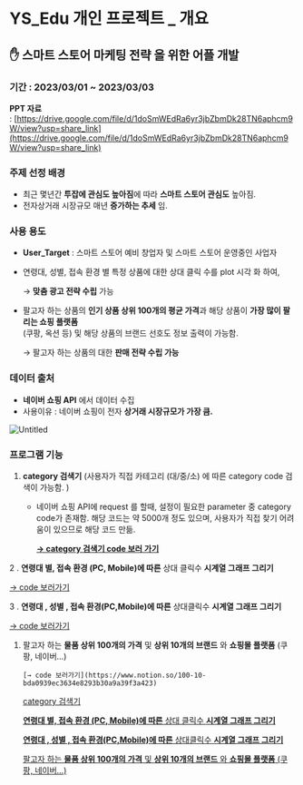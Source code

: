 # YS_Edu 개인 프로젝트 _ 개요

## ✋ 스마트 스토어 마케팅 전략 을 위한 어플 개발

### 기간 : 2023/03/01 ~ 2023/03/03

**PPT 자료** : [https://drive.google.com/file/d/1doSmWEdRa6yr3jbZbmDk28TN6aphcm9W/view?usp=share_link](https://drive.google.com/file/d/1doSmWEdRa6yr3jbZbmDk28TN6aphcm9W/view?usp=share_link)

### 주제 선정 배경

- 최근 몇년간 **투잡에 관심도 높아짐**에 따라 **스마트 스토어 관심도** 높아짐.
- 전자상거래 시장규모 매년 **증가하는 추세** 임.

### 사용 용도

- **User_Target** : 스마트 스토어 예비 창업자 및 스마트 스토어 운영중인 사업자  

- 연령대, 성별, 접속 환경 별 특정 상품에 대한 상대 클릭 수를 plot 시각 화 하여,
   
    → **맞춤 광고 전략 수립** 가능
      
- 팔고자 하는 상품의 **인기 상품 상위 100개의 평균 가격**과 해당 상품이 **가장 많이 팔리는 쇼핑 플랫폼**  
  (쿠팡, 옥션 등) 및 해당 상품의 브랜드 선호도 정보 출력이 가능함.

    → 팔고자 하는 상품의 대한 **판매 전략 수립 가능**

### 데이터 출처

- **네이버 쇼핑 API** 에서 데이터 수집
- 사용이유 : 네이버 쇼핑이 전자 **상거래 시장규모가 가장 큼.**

![Untitled](YS_Edu%20%E1%84%80%E1%85%A2%E1%84%8B%E1%85%B5%E1%86%AB%20%E1%84%91%E1%85%B3%E1%84%85%E1%85%A9%E1%84%8C%E1%85%A6%E1%86%A8%E1%84%90%E1%85%B3%20_%20%E1%84%80%E1%85%A2%E1%84%8B%E1%85%AD%20cd3883d855284550a5bf38b2e820aba4/Untitled.png)

### 프로그램 기능

1. **category 검색기** (사용자가 직접 카테고리 (대/중/소) 에 따른 category code 검색이 가능함. )
    - 네이버 쇼핑 API에 request 를 할때, 설정이 필요한 parameter 중 category code가 존재함. 해당 코드는 약 5000개 정도 있으며, 사용자가 직접 찾기 어려움이 있으므로 해당 코드 만듦.
    
      [**→ category 검색기 code 보러 가기**](https://www.notion.so/category-8b40db04f54346c383325547ca33fda6)
    

 2 . **연령대 별, 접속 환경 (PC, Mobile)에 따른** 상대 클릭수 **시계열 그래프 그리기**

   [→ code 보러가기](https://www.notion.so/PC-Mobile-3ece076370094add973487eafe8ffd8d)

 3 . **연령대 , 성별 , 접속 환경(PC,Mobile)에 따른** 상대클릭수 **시계열 그래프 그리기**

   [→ code 보러가기](https://www.notion.so/PC-Mobile-fcd561f31b80424ebf144abae016b495)

1. 팔고자 하는 **물품 상위 100개의 가격** 및 **상위 10개의 브랜드** 와 **쇼핑몰 플랫폼** (쿠팡, 네이버...)
    
       [→ code 보러가기](https://www.notion.so/100-10-bda0939ec3634e8293b30a9a39f3a423)
    
    [category 검색기](https://www.notion.so/category-8b40db04f54346c383325547ca33fda6)
    
    [**연령대 별, 접속 환경 (PC, Mobile)에 따른** 상대 클릭수 **시계열 그래프 그리기**](https://www.notion.so/PC-Mobile-3ece076370094add973487eafe8ffd8d)
    
    [**연령대 , 성별 , 접속 환경(PC,Mobile)에 따른** 상대클릭수 **시계열 그래프 그리기**](https://www.notion.so/PC-Mobile-fcd561f31b80424ebf144abae016b495)
    
    [팔고자 하는 **물품 상위 100개의 가격** 및 **상위 10개의 브랜드** 와 **쇼핑몰 플랫폼** (쿠팡, 네이버...)](https://www.notion.so/100-10-bda0939ec3634e8293b30a9a39f3a423)